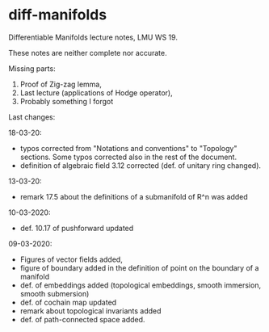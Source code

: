 # diff-manifolds
Differentiable Manifolds lecture notes, LMU WS 19.

These notes are neither complete nor accurate.

Missing parts:
1) Proof of Zig-zag lemma,
2) Last lecture (applications of Hodge operator),
3) Probably something I forgot

Last changes:

18-03-20:
- typos corrected from "Notations and conventions" to "Topology" sections. Some typos corrected also in the rest of the document.
- definition of algebraic field 3.12 corrected (def. of unitary ring changed).

13-03-20:
- remark 17.5 about the definitions of a submanifold of R^n was added

10-03-2020:
- def. 10.17 of pushforward updated

09-03-2020:
- Figures of vector fields added,
- figure of boundary added in the definition of point on the boundary of a manifold
- def. of embeddings added (topological embeddings, smooth immersion, smooth submersion)
- def. of cochain map updated
- remark about topological invariants added
- def. of path-connected space added.
